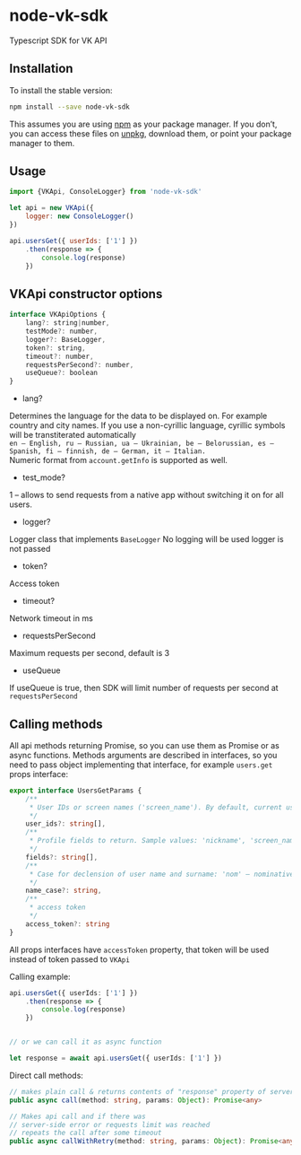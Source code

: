 # node-vk-sdk

Typescript SDK for VK API

## Installation

To install the stable version:

```bash
npm install --save node-vk-sdk
```

This assumes you are using [npm](https://www.npmjs.com/) as your package manager.
If you don’t, you can access these files on [unpkg](https://unpkg.com/node-vk-sdk/), download them, or point your package manager to them.


## Usage

```js
import {VKApi, ConsoleLogger} from 'node-vk-sdk'

let api = new VKApi({
    logger: new ConsoleLogger()
})

api.usersGet({ userIds: ['1'] })
    .then(response => {
        console.log(response)
    })
```

## VKApi constructor options

```js
interface VKApiOptions {
    lang?: string|number,
    testMode?: number,
    logger?: BaseLogger,
    token?: string,
    timeout?: number,
    requestsPerSecond?: number,
    useQueue?: boolean
}
```

* lang?

Determines the language for the data to be displayed on. For example country and city names.
If you use a non-cyrillic language, cyrillic symbols will be transtiterated automatically  
`en – English, ru – Russian, ua – Ukrainian, be – Belorussian, es – Spanish, fi – finnish, de – German, it – Italian.`  
Numeric format from `account.getInfo` is supported as well.


* test_mode?

1 – allows to send requests from a native app without switching it on for all users.

* logger?

Logger class that implements `BaseLogger`
No logging will be used logger is not passed

* token?

Access token

* timeout?

Network timeout in ms

* requestsPerSecond

Maximum requests per second, default is 3

* useQueue

If useQueue is true, then SDK will limit number of requests per second at `requestsPerSecond`

## Calling methods

All api methods returning Promise, so you can use them as Promise or as async functions.
Methods arguments are described in interfaces, so you need to pass object implementing that interface, for example `users.get` props interface:

```typescript
export interface UsersGetParams {
    /**
     * User IDs or screen names ('screen_name'). By default, current user ID.
     */
    user_ids?: string[],
    /**
     * Profile fields to return. Sample values: 'nickname', 'screen_name', 'sex', 'bdate' (birthdate), 'city', 'country', 'timezone', 'photo', 'photo_medium', 'photo_big', 'has_mobile', 'contacts', 'education', 'online', 'counters', 'relation', 'last_seen', 'activity', 'can_write_private_message', 'can_see_all_posts', 'can_post', 'universities',
     */
    fields?: string[],
    /**
     * Case for declension of user name and surname: 'nom' — nominative (default), 'gen' — genitive , 'dat' — dative, 'acc' — accusative , 'ins' — instrumental , 'abl' — prepositional
     */
    name_case?: string,
    /**
     * access token
     */
    access_token?: string
}
```

All props interfaces have `accessToken` property, that token will be used instead of token passed to `VKApi`


Calling example:


```typescript
api.usersGet({ userIds: ['1'] })
    .then(response => {
        console.log(response)
    })


// or we can call it as async function

let response = await api.usersGet({ userIds: ['1'] })
```

Direct call methods:

```typescript
// makes plain call & returns contents of "response" property of server response
public async call(method: string, params: Object): Promise<any>

// Makes api call and if there was
// server-side error or requests limit was reached
// repeats the call after some timeout
public async callWithRetry(method: string, params: Object): Promise<any>
```

